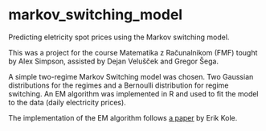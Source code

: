 # markov_switching_model
Predicting eletricity spot prices using the Markov switching model.

This was a project for the course Matematika z Računalnikom (FMF) tought by Alex Simpson, assisted by Dejan Velušček and Gregor Šega.

A simple two-regime Markov Switching model was chosen. Two Gaussian distributions for the regimes and a Bernoulli distribution
for regime switching. An EM algorithm was implemented in R and used to fit the model to the data (daily electricity prices).

The implementation of the EM algorithm follows [a paper](https://personal.eur.nl/kole/rsexample.pdf) by Erik Kole.
